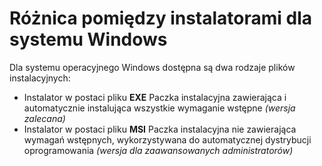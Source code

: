 # Różnica pomiędzy instalatorami dla systemu Windows

Dla systemu operacyjnego Windows dostępna są dwa rodzaje plików instalacyjnych:

* Instalator w postaci pliku **EXE** Paczka instalacyjna zawierająca i automatycznie instalująca wszystkie wymaganie wstępne _\(wersja zalecana\)_
* Instalator w postaci pliku **MSI** Paczka instalacyjna nie zawierająca wymagań wstępnych, wykorzystywana do automatycznej dystrybucji oprogramowania _\(wersja dla zaawansowanych administratorów\)_

